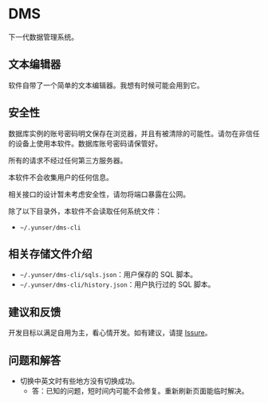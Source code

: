 # DMS

下一代数据管理系统。


## 文本编辑器

软件自带了一个简单的文本编辑器。我想有时候可能会用到它。


## 安全性

数据库实例的账号密码明文保存在浏览器，并且有被清除的可能性。请勿在非信任的设备上使用本软件。数据库账号密码请保管好。

所有的请求不经过任何第三方服务器。

本软件不会收集用户的任何信息。

相关接口的设计暂未考虑安全性，请勿将端口暴露在公网。

除了以下目录外，本软件不会读取任何系统文件：

* `~/.yunser/dms-cli`


## 相关存储文件介绍

* `~/.yunser/dms-cli/sqls.json`：用户保存的 SQL 脚本。
* `~/.yunser/dms-cli/history.json`：用户执行过的 SQL 脚本。


## 建议和反馈

开发目标以满足自用为主，看心情开发。如有建议，请提 [Issure](https://github.com/yunser/dms-public/issues)。


## 问题和解答

* 切换中英文时有些地方没有切换成功。
    * 答：已知的问题，短时间内可能不会修复。重新刷新页面能临时解决。
